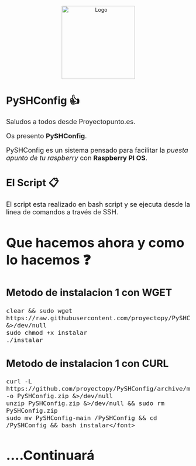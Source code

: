 
<!---
# EasyInstall CLI Herramientas![Sistema Debian] ![OBS package build status](https://img.shields.io/obs/:project/:packageName/:repository/:arch)

(https://img.shields.io/badge/System-Ubuntu-orange.svg)  [![Build Status](https://travis-ci.org/rafaelstz/simplesh.svg?branch=master)](https://travis-ci.org/rafaelstz/simplesh) [![Join the chat at https://gitter.im/rafaelstz/simplesh](https://badges.gitter.im/rafaelstz/simplesh.svg)](https://gitter.im/rafaelstz/simplesh?utm_source=badge&utm_medium=badge&utm_campaign=pr-badge&utm_content=badge)  [![Releases](https://img.shields.io/github/release/rafaelstz/simplesh.svg)](https://github.com/rafaelstz/simplesh/releases)

<font size="1"> This is my text number1</font> 

 <font size="2"> This is my text number 2 </font>
 
 <font size="3"> This is my text number 3</font> 
 
 <font size="4"> This is my text number 4</font> 
 
 <font size="5"> This is my text number 5</font> 
 
 <font size="6"> This is my text number 6</font>

-->
<p align="center"><img src="https://i.ibb.co/2k80X7C/logo-sync.png" alt="Logo" width="200"/></p>



# PySHConfig 👍

<font size="4">Saludos a todos desde Proyectopunto.es. 

Os presento **PySHConfig**. 

PySHConfig es un sistema pensado para facilitar la _puesta apunto de tu raspberry_ con **Raspberry PI OS**.

## El Script 📋

El script esta realizado en bash script y se ejecuta desde la linea de comandos a través de SSH.


# Que hacemos ahora y como lo hacemos ❓

## Metodo de instalacion 1 con WGET

```shell
clear && sudo wget https://raw.githubusercontent.com/proyectopy/PySHConfig/main/instalar &>/dev/null
sudo chmod +x instalar
./instalar
```

## Metodo de instalacion 1 con CURL

```shell
curl -L https://github.com/proyectopy/PySHConfig/archive/main.zip -o PySHConfig.zip &>/dev/null
unzip PySHConfig.zip &>/dev/null && sudo rm PySHConfig.zip 
sudo mv PySHConfig-main /PySHConfig && cd /PySHConfig && bash instalar</font>
```

# ....Continuará
